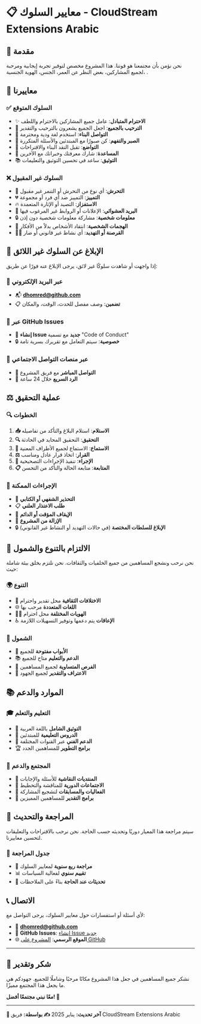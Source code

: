 # 📋 معايير السلوك - CloudStream Extensions Arabic

## 🎯 مقدمة

نحن نؤمن بأن مجتمعنا هو قوتنا. هذا المشروع مخصص لتوفير تجربة إيجابية ومرحبة لجميع المشاركين، بغض النظر عن العمر، الجنس، الهوية الجنسية،
.

## 🌟 معاييرنا

### ✅ السلوك المتوقع

- ✨ **الاحترام المتبادل**: عامل جميع المشاركين بالاحترام واللطف
- 🤝 **الترحيب بالجميع**: اجعل الجميع يشعرون بالترحيب والتقدير
- 💬 **التواصل البناء**: استخدم لغة ودية ومحترمة
- 🤲 **الصبر والتفهم**: كن صبورًا مع المبتدئين والأسئلة المتكررة
- 🙏 **التواضع**: تقبل النقد البناء والاقتراحات
- 🌱 **المساعدة**: شارك معرفتك وخبراتك مع الآخرين
- 📚 **التوثيق**: ساعد في تحسين التوثيق والتعليمات

### ❌ السلوك غير المقبول

- 🚫 **التحرش**: أي نوع من التحرش أو التنمر غير مقبول
- 💔 **التمييز**: التمييز ضد أي فرد أو مجموعة
- 🔥 **الاستفزاز**: التصيد أو الإثارة المتعمدة
- 📢 **البريد العشوائي**: الإعلانات أو الروابط غير المرغوب فيها
- 🔒 **معلومات شخصية**: مشاركة معلومات شخصية دون إذن
- 🎯 **الهجمات الشخصية**: انتقاد الأشخاص بدلاً من الأفكار
- 🏴‍☠️ **القرصنة أو التهديد**: أي نشاط غير قانوني أو ضار

## 🚨 الإبلاغ عن السلوك غير اللائق

إذا واجهت أو شاهدت سلوكًا غير لائق، يرجى الإبلاغ عنه فورًا عن طريق:

### 📧 عبر البريد الإلكتروني
- 📬 **dhomred@github.com**
- 📋 **تضمين**: وصف مفصل للحدث، الوقت، والمكان

### 🐙 عبر GitHub Issues
- 📝 **إنشاء Issue جديد** مع تسمية "Code of Conduct"
- 🔒 **خصوصية**: سيتم التعامل مع تقريرك بسرية تامة

### 📱 عبر منصات التواصل الاجتماعي
- 💬 **التواصل المباشر** مع فريق المشروع
- 🎯 **الرد السريع** خلال 24 ساعة

## ⚖️ عملية التحقيق

### 🔍 الخطوات
1. **📥 الاستلام**: استلام البلاغ والتأكد من تفاصيله
2. **🔍 التحقيق**: التحقيق المحايد في الحادثة
3. **💬 الاستماع**: الاستماع لجميع الأطراف المعنية
4. **⚖️ القرار**: اتخاذ قرار عادل ومناسب
5. **🎯 الإجراء**: تنفيذ الإجراءات التصحيحية
6. **📋 المتابعة**: متابعة الحالة والتأكد من التحسن

### 🎯 الإجراءات الممكنة
- 🔔 **التحذير الشفهي أو الكتابي**
- 📋 **طلب الاعتذار العلني**
- 🚫 **الإيقاف المؤقت أو الدائم**
- 📢 **الإزالة من المشروع**
- 🔒 **الإبلاغ للسلطات المختصة** (في حالات التهديد أو النشاط غير القانوني)

## 🌈 الالتزام بالتنوع والشمول

نحن نرحب ونشجع المساهمين من جميع الخلفيات والثقافات. نحن نلتزم بخلق بيئة شاملة حيث:

### 🌍 التنوع
- 🎨 **الاختلافات الثقافية** محل تقدير واحترام
- 🌐 **اللغات المتعددة** مرحب بها
- 🏳️‍🌈 **الهويات المختلفة** محل احترام
- ♿ **الإعاقات** يتم دعمها وتوفير التسهيلات اللازمة

### 🤝 الشمول
- 🚪 **الأبواب مفتوحة** للجميع
- 📚 **الدعم والتعليم** متاح للجميع
- 🎯 **الفرص المتساوية** لجميع المساهمين
- 🌟 **الاعتراف والتقدير** لجميع الجهود

## 📚 الموارد والدعم

### 🎓 التعليم والتعلم
- 📖 **التوثيق الشامل** باللغة العربية
- 🎥 **الدروس التعليمية** للمبتدئين
- 💬 **الدعم الفني** عبر القنوات المختلفة
- 🏆 **برامج التطوير** للمساهمين الجدد

### 🤲 المجتمع والدعم
- 💬 **المنتديات النقاشية** للأسئلة والإجابات
- 🎯 **الاجتماعات الدورية** للمناقشة والتخطيط
- 🌟 **الفعاليات والمسابقات** لتشجيع المشاركة
- 🙏 **برامج التقدير** للمساهمين المميزين

## 🔄 المراجعة والتحديث

سيتم مراجعة هذا المعيار دوريًا وتحديثه حسب الحاجة. نحن نرحب بالاقتراحات والتعليقات لتحسين معاييرنا.

### 📅 جدول المراجعة
- 🔄 **مراجعة ربع سنوية** لمعايير السلوك
- 📊 **تقييم سنوي** لفعالية السياسات
- 🎯 **تحديثات عند الحاجة** بناءً على الملاحظات

## 📞 الاتصال

لأي أسئلة أو استفسارات حول معايير السلوك، يرجى التواصل مع:

- 📧 **dhomred@github.com**
- 🐙 **GitHub Issues**: [إنشاء Issue جديد](https://github.com/dhomred/cloudstream-extensions-arabic-v2/issues)
- 🌐 **الموقع الرسمي**: [المشروع على GitHub](https://github.com/dhomred/cloudstream-extensions-arabic-v2)

---

## 🙏 شكر وتقدير

نشكر جميع المساهمين في جعل هذا المشروع مكانًا مرحبًا وشاملًا للجميع. جهودكم هي ما يجعل هذا المجتمع مميزًا.

**معًا نبني مجتمعًا أفضل! 🌟**

---

**📅 آخر تحديث:** يناير 2025
**✍️ بواسطة:** فريق CloudStream Extensions Arabic
